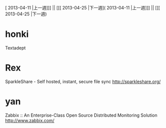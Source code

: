 [ 2013-04-11 |上一週]]] || [[[ 2013-04-25 |下一週]( 2013-04-11 |上一週]]] || [[[ 2013-04-25 |下一週)



# honki


Textadept

# Rex


SparkleShare - Self hosted, instant, secure file sync
<http://sparkleshare.org/>  

# yan


Zabbix :: An Enterprise-Class Open Source Distributed Monitoring Solution
<http://www.zabbix.com/>  